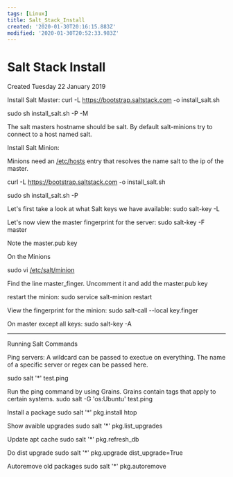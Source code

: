 ```yaml
---
tags: [Linux]
title: Salt_Stack_Install
created: '2020-01-30T20:16:15.883Z'
modified: '2020-01-30T20:52:33.983Z'
---
```


# Salt Stack Install
Created Tuesday 22 January 2019

Install Salt Master:
curl -L <https://bootstrap.saltstack.com> -o install_salt.sh

sudo sh install_salt.sh -P -M

The salt masters hostname should be salt. By default salt-minions try to connect to a host named salt.  

Install Salt Minion:

Minions need an [/etc/hosts](file:///etc/hosts) entry that resolves the name salt to the ip of the master. 

curl -L <https://bootstrap.saltstack.com> -o install_salt.sh

sudo sh install_salt.sh -P

Let's first take a look at what Salt keys we have available:
sudo salt-key -L

Let's now view the master fingerprint for the server:
sudo salt-key -F master

Note the master.pub key

On the Minions

sudo vi [/etc/salt/minion](file:///etc/salt/minion)

Find the line master_finger.  Uncomment it and add the master.pub key

restart the minion:
sudo service salt-minion restart

View the fingerprint for the minion:
sudo salt-call --local key.finger

On master except all keys:
sudo salt-key -A


*****

Running Salt Commands

Ping servers:
A wildcard can be passed to exectue on everything.
The name of a specific server or regex can be passed here. 

sudo salt '*' test.ping

Run the ping command by using Grains.  Grains contain tags that apply to certain systems. 
sudo salt -G 'os:Ubuntu' test.ping

Install a package
sudo salt '*' pkg.install htop

Show avaible upgrades
sudo salt '*' pkg.list_upgrades

Update apt cache
sudo salt '*' pkg.refresh_db

Do dist upgrade
sudo salt '*' pkg.upgrade dist_upgrade=True

Autoremove old packages
sudo salt '*' pkg.autoremove






